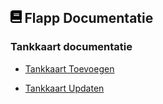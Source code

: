 ## <img src='Images/book.svg' height=20/> Flapp Documentatie

### Tankkaart documentatie

- [Tankkaart Toevoegen](VoegTankkaartToe.md)

- [Tankkaart Updaten](UpdateTankkaart.md)